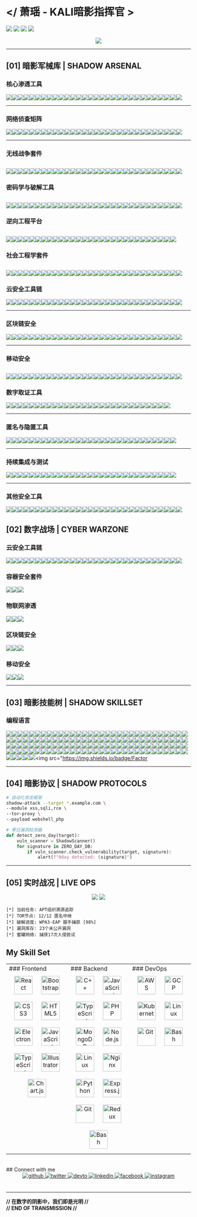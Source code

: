 # </ 萧瑶 - KALI暗影指挥官 >
![](https://img.shields.io/badge/KALI_2023.4-PURPLE_OPERATIVE-8A2BE2?style=for-the-badge&logo=kali-linux&logoColor=white)
![](https://img.shields.io/badge/SECURITY-LEVEL_BLACK-000000?style=for-the-badge&logo=securityscorecard)
![](https://img.shields.io/badge/APT-HUNTER-FF0000?style=for-the-badge&logo=antivirus)
![](https://img.shields.io/badge/THREAT--CON-DELTA-8A2BE2?style=for-the-badge&logo=hackerone)

<div align="center">
  <img src="https://github-profile-trophy.vercel.app/?username=xiaoyao&theme=radical&no-frame=true&row=1&column=7" />
</div>

---

## [01] 暗影军械库 | SHADOW ARSENAL
### **核心渗透工具** 
<img src="https://img.shields.io/badge/Metasploit-E34F26?logo=metasploit&logoColor=white" /><img src="https://img.shields.io/badge/Cobalt_Strike-FF6F00?logo=cobaltstrike" /><img src="https://img.shields.io/badge/Sqlmap-FFA500?logo=sqlmap" /><img src="https://img.shields.io/badge/Burp_Suite-FF6347?logo=burp-suite" /><img src="https://img.shields.io/badge/Responder-8A2BE2?logo=terminal" /><img src="https://img.shields.io/badge/BeEF-FF0000?logo=beef" /><img src="https://img.shields.io/badge/Armitage-00BFFF?logo=armitage" /><img src="https://img.shields.io/badge/Netsparker-4B0082?logo=netsparker" /><img src="https://img.shields.io/badge/OWASP_ZAP-8B0000?logo=owasp-zap" /><img src="https://img.shields.io/badge/Nessus-00FF00?logo=tenable" /><img src="https://img.shields.io/badge/Nexpose-228B22?logo=rapid7" /><img src="https://img.shields.io/badge/Canvas-FF4500?logo=immunitysec" /><img src="https://img.shields.io/badge/Core_Impact-000080?logo=core-security" /><img src="https://img.shields.io/badge/PowerSploit-8A2BE2?logo=powershell" /><img src="https://img.shields.io/badge/Empire-FFD700?logo=empire" /><img src="https://img.shields.io/badge/Veil-Framework-808080?logo=veil" /><img src="https://img.shields.io/badge/Commix-00FFFF?logo=commix" /><img src="https://img.shields.io/badge/W3af-4B275F?logo=w3af" /><img src="https://img.shields.io/badge/Arachni-9999FF?logo=arachni" /><img src="https://img.shields.io/badge/WebInspect-008080?logo=hp" /><img src="https://img.shields.io/badge/AppScan-8A2BE2?logo=hcl" /><img src="https://img.shields.io/badge/Acunetix-00FF00?logo=acunetix" /><img src="https://img.shields.io/badge/BeEF_XSS-FF0000?logo=beef" /><img src="https://img.shields.io/badge/NetRipper-FF6F00?logo=netripper" /><img src="https://img.shields.io/badge/Responder_LLMNR-8B008B?logo=responder" /><img src="https://img.shields.io/badge/DeathStar-000000?logo=death-star" /><img src="https://img.shields.io/badge/BloodHound-FF6347?logo=bloodhound" /><img src="https://img.shields.io/badge/LaZagne-00BFFF?logo=lazagne" /><img src="https://img.shields.io/badge/Mimikatz-228B22?logo=mimikatz" /><img src="https://img.shields.io/badge/Responder_SMB-8A2BE2?logo=smb" />

---

### **网络侦查矩阵** 
<img src="https://img.shields.io/badge/Nmap-0E8A16?logo=nmap" /><img src="https://img.shields.io/badge/Masscan-00FF00?logo=network" /><img src="https://img.shields.io/badge/Zenmap-228B22?logo=zenmap" /><img src="https://img.shields.io/badge/Netdiscover-8B0000?logo=gnu-netcat" /><img src="https://img.shields.io/badge/Shodan-000000?logo=shodan" /><img src="https://img.shields.io/badge/Recon--ng-8A2BE2?logo=recon-ng" /><img src="https://img.shields.io/badge/SpiderFoot-FF4500?logo=spiderfoot" /><img src="https://img.shields.io/badge/Maltego-4B0082?logo=maltego" /><img src="https://img.shields.io/badge/theHarvester-000080?logo=theharvester" /><img src="https://img.shields.io/badge/Amass-8A2BE2?logo=amass" /><img src="https://img.shields.io/badge/Sublist3r-FFD700?logo=sublist3r" /><img src="https://img.shields.io/badge/DNSenum-808080?logo=dns" /><img src="https://img.shields.io/badge/DNSrecon-00FFFF?logo=dns" /><img src="https://img.shields.io/badge/FOCA-4B275F?logo=foca" /><img src="https://img.shields.io/badge/ARIN-9999FF?logo=arin" /><img src="https://img.shields.io/badge/RIPE-008080?logo=ripe" /><img src="https://img.shields.io/badge/Whois-8A2BE2?logo=whois" /><img src="https://img.shields.io/badge/WhatWeb-00FF00?logo=whatweb" /><img src="https://img.shields.io/badge/WafW00f-FF0000?logo=wafw00f" /><img src="https://img.shields.io/badge/GoBuster-FF6F00?logo=gobuster" /><img src="https://img.shields.io/badge/DirBuster-8B008B?logo=dirbuster" /><img src="https://img.shields.io/badge/Httprobe-000000?logo=httprobe" /><img src="https://img.shields.io/badge/Naabu-FF6347?logo=naabu" /><img src="https://img.shields.io/badge/CloudMapper-00BFFF?logo=cloudmapper" /><img src="https://img.shields.io/badge/Aquatone-228B22?logo=aquatone" /><img src="https://img.shields.io/badge/Censys-8A2BE2?logo=censys" /><img src="https://img.shields.io/badge/CloudFrontier-00FF00?logo=cloudfrontier" /><img src="https://img.shields.io/badge/CloudSnare-FF4500?logo=cloudsnare" /><img src="https://img.shields.io/badge/CloudSploit-4B0082?logo=cloudsploit" /><img src="https://img.shields.io/badge/CloudTracker-000080?logo=cloudtracker" />

---

### **无线战争套件** 
<img src="https://img.shields.io/badge/Aircrack--ng-8B008B?logo=wifi&logoColor=white" /><img src="https://img.shields.io/badge/Reaver-FF4500?logo=raspberry-pi" /><img src="https://img.shields.io/badge/Wifite-4B0082?logo=gnu-bash" /><img src="https://img.shields.io/badge/Kismet-000080?logo=signal" /><img src="https://img.shields.io/badge/Fern_Wifi_Cracker-228B22?logo=fern" /><img src="https://img.shields.io/badge/Bully-8A2BE2?logo=access-point" /><img src="https://img.shields.io/badge/MDK3-DC143C?logo=mdk" /><img src="https://img.shields.io/badge/MDK4-8B0000?logo=mdk" /><img src="https://img.shields.io/badge/PixieWPS-FF69B4?logo=wps" /><img src="https://img.shields.io/badge/Airgeddon-FFD700?logo=airgeddon" /><img src="https://img.shields.io/badge/Hcxdumptool-00BFFF?logo=hackthebox" /><img src="https://img.shields.io/badge/Hcxtools-4682B4?logo=hashicorp" /><img src="https://img.shields.io/badge/Wash-808080?logo=wash" /><img src="https://img.shields.io/badge/Airmon--ng-32CD32?logo=airmon-ng" /><img src="https://img.shields.io/badge/Airodump--ng-1E90FF?logo=airodump-ng" /><img src="https://img.shields.io/badge/Aireplay--ng-FF0000?logo=aireplay-ng" /><img src="https://img.shields.io/badge/Airbase--ng-006400?logo=airbase-ng" /><img src="https://img.shields.io/badge/Cowpatty-8B4513?logo=cow" /><img src="https://img.shields.io/badge/Eaphammer-FF8C00?logo=hammer" /><img src="https://img.shields.io/badge/Wifiphisher-DC143C?logo=phishing" /><img src="https://img.shields.io/badge/WPA2--HalfHandshake--Crack-000000?logo=handshake" /><img src="https://img.shields.io/badge/Horst-9370DB?logo=horst" /><img src="https://img.shields.io/badge/LinSSID-4169E1?logo=linux" /><img src="https://img.shields.io/badge/InSSIDer-228B22?logo=insight" /><img src="https://img.shields.io/badge/Wavemon-FFD700?logo=wave" /><img src="https://img.shields.io/badge/Kismet_Drone-00008B?logo=drone" /><img src="https://img.shields.io/badge/Zirikatu-9400D3?logo=zap" /><img src="https://img.shields.io/badge/Wifi_Honey-FFDAB9?logo=honeycomb" /><img src="https://img.shields.io/badge/Fluxion-FF0000?logo=fluxion" /><img src="https://img.shields.io/badge/Bettercap-32CD32?logo=bettercap" />
---

### **密码学与破解工具** 
<img src="https://img.shields.io/badge/JohnTheRipper-FFD700?logo=john-the-ripper" /><img src="https://img.shields.io/badge/Hashcat-00BFFF?logo=hashicorp" /><img src="https://img.shields.io/badge/Crunch-808080?logo=terminal" /><img src="https://img.shields.io/badge/RainbowCrack-00FFFF?logo=rainbow" /><img src="https://img.shields.io/badge/Hydra-FF6347?logo=hydra" /><img src="https://img.shields.io/badge/Cain_&_Abel-8B0000?logo=cain" /><img src="https://img.shields.io/badge/Medusa-2E8B57?logo=medusa" /><img src="https://img.shields.io/badge/Ophcrack-4B0082?logo=ophcrack" /><img src="https://img.shields.io/badge/THC--Hydra-228B22?logo=thc-hydra" /><img src="https://img.shields.io/badge/Ncrack-000080?logo=nmap" /><img src="https://img.shields.io/badge/Patator-8A2BE2?logo=python" /><img src="https://img.shields.io/badge/Cewl-FF4500?logo=cewl" /><img src="https://img.shields.io/badge/RSMangler-FF0000?logo=rsmangler" /><img src="https://img.shields.io/badge/PassingTheHash-00FF00?logo=hash" /><img src="https://img.shields.io/badge/Pwdump-000000?logo=windows" /><img src="https://img.shields.io/badge/Samdump2-8B4513?logo=linux" /><img src="https://img.shields.io/badge/Mimikatz-228B22?logo=mimikatz" /><img src="https://img.shields.io/badge/LaZagne-00BFFF?logo=lazagne" /><img src="https://img.shields.io/badge/Hash--Identifier-FF69B4?logo=hash" /><img src="https://img.shields.io/badge/Chntpw-32CD32?logo=windows" /><img src="https://img.shields.io/badge/Keystore_Explorer-1E90FF?logo=java" /><img src="https://img.shields.io/badge/GPG--Suite-FF8C00?logo=gpg" /><img src="https://img.shields.io/badge/OpenSSL-721412?logo=openssl" /><img src="https://img.shields.io/badge/Johnny-8A2BE2?logo=johnny" /><img src="https://img.shields.io/badge/Hashkill-FF0000?logo=hashkill" /><img src="https://img.shields.io/badge/oclHashcat-00FF00?logo=amd" /><img src="https://img.shields.io/badge/TrueCrack-000080?logo=truecrypt" /><img src="https://img.shields.io/badge/Accent_Password_Recovery-4B275F?logo=accent" /><img src="https://img.shields.io/badge/Elcomsoft-9999FF?logo=elcomsoft" /><img src="https://img.shields.io/badge/Passware_Kit-008080?logo=passware" />
---

### **逆向工程平台** 
<img src="https://img.shields.io/badge/Ghidra-4B275F?logo=ghidra" /><img src="https://img.shields.io/badge/IDA_Pro-9999FF?logo=ida-pro" /><img src="https://img.shields.io/badge/Radare2-008080?logo=radare2" /><img src="https://img.shields.io/badge/Binary_Ninja-8A2BE2?logo=binary-ninja" /><img src="https://img.shields.io/badge/Immunity_Debugger-00FF00?logo=immunity-debugger" /><img src="https://img.shields.io/badge/x64dbg-228B22?logo=x64dbg" /><img src="https://img.shields.io/badge/WinDbg-00BFFF?logo=windows" /><img src="https://img.shields.io/badge/Hopper-FF4500?logo=hopper" /><img src="https://img.shields.io/badge/ILSpy-9370DB?logo=ilspy" /><img src="https://img.shields.io/badge/DnSpy-8B0000?logo=dnspy" /><img src="https://img.shields.io/badge/JADX-32CD32?logo=jadx" /><img src="https://img.shields.io/badge/JEB_Decompiler-FFD700?logo=jeb" /><img src="https://img.shields.io/badge/Bokken-FF6347?logo=bokken" /><img src="https://img.shields.io/badge/Cutter-000000?logo=cutter" /><img src="https://img.shields.io/badge/Frida-00FFFF?logo=frida" /><img src="https://img.shields.io/badge/Uncompyle6-4B0082?logo=python" /><img src="https://img.shields.io/badge/RetDec-1E90FF?logo=retdec" /><img src="https://img.shields.io/badge/Snowman-FFFFFF?logo=snowman" /><img src="https://img.shields.io/badge/angr-FF0000?logo=angr" /><img src="https://img.shields.io/badge/Binary_Analysis_Next-00BFFF?logo=bin" /><img src="https://img.shields.io/badge/PEBrowse-8B4513?logo=pe" /><img src="https://img.shields.io/badge/Detect_It_Easy-808080?logo=die" /><img src="https://img.shields.io/badge/Byte_Viewer-9400D3?logo=byte" /><img src="https://img.shields.io/badge/HexRaysPy-FF69B4?logo=hex-rays" /><img src="https://img.shields.io/badge/Pin-000080?logo=intel" /><img src="https://img.shields.io/badge/Qiling-FF8C00?logo=qiling" /><img src="https://img.shields.io/badge/Voltron-228B22?logo=voltron" /><img src="https://img.shields.io/badge/ROPgadget-8A2BE2?logo=rop" /><img src="https://img.shields.io/badge/GEF-00FF00?logo=gef" />
---

### **社会工程学套件** 
<img src="https://img.shields.io/badge/SEToolkit-8A2BE2?logo=shell" /><img src="https://img.shields.io/badge/King_Phisher-FF4500?logo=king-phisher" /><img src="https://img.shields.io/badge/Gophish-00FF00?logo=gophish" /><img src="https://img.shields.io/badge/Evilginx2-000000?logo=nginx" /><img src="https://img.shields.io/badge/Beelogger-FFD700?logo=beelogger" /><img src="https://img.shields.io/badge/BlackEye-FF0000?logo=eye" /><img src="https://img.shields.io/badge/SocialFish-00BFFF?logo=fish" /><img src="https://img.shields.io/badge/HiddenEye-4B0082?logo=hiddeneye" /><img src="https://img.shields.io/badge/ShellPhish-228B22?logo=phish" /><img src="https://img.shields.io/badge/Zphisher-8B0000?logo=zphisher" /><img src="https://img.shields.io/badge/EvilURL-808080?logo=url" /><img src="https://img.shields.io/badge/ClipboardMe-00FFFF?logo=clipboard" /><img src="https://img.shields.io/badge/Trape-FF6347?logo=trape" /><img src="https://img.shields.io/badge/PhishX-9370DB?logo=phishx" /><img src="https://img.shields.io/badge/Wifiphisher-DC143C?logo=wifi" /><img src="https://img.shields.io/badge/CamPhish-1E90FF?logo=camera" /><img src="https://img.shields.io/badge/LockPhish-006400?logo=lock" /><img src="https://img.shields.io/badge/QRJacking-FF8C00?logo=qrcode" /><img src="https://img.shields.io/badge/EvilPDF-8B4513?logo=pdf" /><img src="https://img.shields.io/badge/PwnDoc-000080?logo=pwn" /><img src="https://img.shields.io/badge/ThunderShell-9400D3?logo=thunder" /><img src="https://img.shields.io/badge/Meterpreter_Phishing-FF69B4?logo=metasploit" /><img src="https://img.shields.io/badge/Office365_Phisher-32CD32?logo=office" /><img src="https://img.shields.io/badge/GoReport-FFFFFF?logo=go" /><img src="https://img.shields.io/badge/EvilReg-FF1493?logo=registry" /><img src="https://img.shields.io/badge/Phantom-00CED1?logo=phantom" /><img src="https://img.shields.io/badge/CredSniper-FFDAB9?logo=sniper" /><img src="https://img.shields.io/badge/Evil_WinRAR-8A2BE2?logo=winrar" /><img src="https://img.shields.io/badge/Infect-FF0000?logo=biohazard" /><img src="https://img.shields.io/badge/PhishMail-00FF7F?logo=mail" />
---

### **云安全工具链** 
<img src="https://img.shields.io/badge/Pacu-FF6F00?logo=amazon-aws" /><img src="https://img.shields.io/badge/Cloudsploit-00BFFF?logo=cloudsploit" /><img src="https://img.shields.io/badge/ScoutSuite-228B22?logo=scout" /><img src="https://img.shields.io/badge/S3Scanner-8A2BE2?logo=amazon-s3" /><img src="https://img.shields.io/badge/CloudMapper-FFD700?logo=network" /><img src="https://img.shields.io/badge/CloudSploit-000000?logo=cloud" /><img src="https://img.shields.io/badge/CloudTracker-1E90FF?logo=tracker" /><img src="https://img.shields.io/badge/CloudJack-FF0000?logo=jack" /><img src="https://img.shields.io/badge/AWS_pwn-00FF00?logo=aws" /><img src="https://img.shields.io/badge/AzureStorm-007FFF?logo=microsoft-azure" /><img src="https://img.shields.io/badge/GCPBucketBrute-4285F4?logo=google-cloud" /><img src="https://img.shields.io/badge/Endgame-8B0000?logo=endgame" /><img src="https://img.shields.io/badge/CloudFrunt-FF4500?logo=fire" /><img src="https://img.shields.io/badge/CloudSnare-32CD32?logo=snare" /><img src="https://img.shields.io/badge/SkyArk-87CEEB?logo=ark" /><img src="https://img.shields.io/badge/CloudSplainer-4B0082?logo=splainer" /><img src="https://img.shields.io/badge/CloudKatana-9370DB?logo=katana" /><img src="https://img.shields.io/badge/AWSPX-FF8C00?logo=aws" /><img src="https://img.shields.io/badge/CloudSploit_Pro-00BFFF?logo=shield" /><img src="https://img.shields.io/badge/CloudSek-000080?logo=sek" /><img src="https://img.shields.io/badge/CloudBrute-808080?logo=brute" /><img src="https://img.shields.io/badge/CloudUnflare-FFFFFF?logo=cloudflare" /><img src="https://img.shields.io/badge/CloudTopo-228B22?logo=topology" /><img src="https://img.shields.io/badge/CloudSniper-FF6347?logo=sniper" /><img src="https://img.shields.io/badge/CloudKnock-8A2BE2?logo=knock" /><img src="https://img.shields.io/badge/AzureSentinel-0078D4?logo=azure" /><img src="https://img.shields.io/badge/GCPHound-34A853?logo=google" /><img src="https://img.shields.io/badge/CloudSweep-00FFFF?logo=sweep" /><img src="https://img.shields.io/badge/CloudLock-FFD700?logo=lock" /><img src="https://img.shields.io/badge/CloudVuln-FF0000?logo=vulnerability" />

---

### **区块链安全** 
<img src="https://img.shields.io/badge/Mythril-000000?logo=mythril"/><img src="https://img.shields.io/badge/Slither-8A2BE2?logo=slither"/><img src="https://img.shields.io/badge/Oyente-00BFFF?logo=oyente"/><img src="https://img.shields.io/badge/Securify-228B22?logo=securify"/><img src="https://img.shields.io/badge/Manticore-FF4500?logo=manticore"/><img src="https://img.shields.io/badge/Echidna-4B0082?logo=echidna"/><img src="https://img.shields.io/badge/HoneyBadger-FFD700?logo=honeybadger"/><img src="https://img.shields.io/badge/ContractFuzzer-808080?logo=fuzz"/><img src="https://img.shields.io/badge/Octopus-FF0000?logo=octopus"/><img src="https://img.shields.io/badge/TeEther-00FFFF?logo=ether"/><img src="https://img.shields.io/badge/SmartCheck-9370DB?logo=smartcheck"/><img src="https://img.shields.io/badge/VeriSol-1E90FF?logo=verisol"/><img src="https://img.shields.io/badge/Scribble-32CD32?logo=scribble"/><img src="https://img.shields.io/badge/Solhint-FF6347?logo=solhint"/><img src="https://img.shields.io/badge/Embark-000080?logo=embark"/><img src="https://img.shields.io/badge/Diligence-8B0000?logo=diligence"/><img src="https://img.shields.io/badge/Solium-00FF00?logo=solium"/><img src="https://img.shields.io/badge/ChainSecurity-FF8C00?logo=chain"/><img src="https://img.shields.io/badge/Quantstamp-9400D3?logo=quantstamp"/><img src="https://img.shields.io/badge/Tenderly-FF69B4?logo=tenderly"/><img src="https://img.shields.io/badge/4C-Analytics-FFFFFF?logo=4chan"/><img src="https://img.shields.io/badge/SolGrep-8B4513?logo=grep"/><img src="https://img.shields.io/badge/Ethlint-00CED1?logo=ethereum"/><img src="https://img.shields.io/badge/Amarna-FF1493?logo=amarna"/><img src="https://img.shields.io/badge/Sūrya-FFDAB9?logo=sun"/><img src="https://img.shields.io/badge/Chainlink_VRF-375BD2?logo=chainlink"/><img src="https://img.shields.io/badge/Forta-00FF7F?logo=forta"/><img src="https://img.shields.io/badge/BlockSci-000000?logo=blocksci"/><img src="https://img.shields.io/badge/TokenAnalyst-1E90FF?logo=token"/><img src="https://img.shields.io/badge/Scout-32CD32?logo=scout"/>

---

### **移动安全** 
<img src="https://img.shields.io/badge/MobSF-FF6F00?logo=mobsf"/><img src="https://img.shields.io/badge/Frida-000000?logo=frida"/><img src="https://img.shields.io/badge/APKTool-00FF00?logo=android"/><img src="https://img.shields.io/badge/Jadx-8A2BE2?logo=jadx"/><img src="https://img.shields.io/badge/Drozer-FF0000?logo=drozer"/><img src="https://img.shields.io/badge/AndroBugs-00BFFF?logo=bug"/><img src="https://img.shields.io/badge/QARK-228B22?logo=qark"/><img src="https://img.shields.io/badge/Objection-FFD700?logo=objection"/><img src="https://img.shields.io/badge/Radare2-008080?logo=radare2"/><img src="https://img.shields.io/badge/iRET-808080?logo=ios"/><img src="https://img.shields.io/badge/iOS_Runtime_Headers-000080?logo=apple"/><img src="https://img.shields.io/badge/Cycript-9370DB?logo=cycript"/><img src="https://img.shields.io/badge/ClassDump-FFFFFF?logo=classdump"/><img src="https://img.shields.io/badge/Needle-FF4500?logo=needle"/><img src="https://img.shields.io/badge/iMazing-1E90FF?logo=imazing"/><img src="https://img.shields.io/badge/AppMon-32CD32?logo=appmon"/><img src="https://img.shields.io/badge/AndroidTamer-FF8C00?logo=android"/><img src="https://img.shields.io/badge/Xposed-00FFFF?logo=xposed"/><img src="https://img.shields.io/badge/Flex-4B0082?logo=flex"/><img src="https://img.shields.io/badge/Introspy-8B0000?logo=spy"/><img src="https://img.shields.io/badge/Smali_Code_Analyzer-FF6347?logo=smali"/><img src="https://img.shields.io/badge/Dex2Jar-9400D3?logo=dex"/><img src="https://img.shields.io/badge/BytecodeViewer-FF69B4?logo=byte"/><img src="https://img.shields.io/badge/Appie-00FF7F?logo=appie"/><img src="https://img.shields.io/badge/MARA_Framework-FFDAB9?logo=mara"/><img src="https://img.shields.io/badge/iNalyzer-007FFF?logo=inalyzer"/><img src="https://img.shields.io/badge/Passionfruit-FF0000?logo=passionfruit"/><img src="https://img.shields.io/badge/AppScan-228B22?logo=appscan"/><img src="https://img.shields.io/badge/AppRay-00BFFF?logo=appray"/><img src="https://img.shields.io/badge/MobileSecurity-8A2BE2?logo=shield"/>
---

### **数字取证工具** 
<img src="https://img.shields.io/badge/Autopsy-228B22?logo=autopsy"/><img src="https://img.shields.io/badge/Volatility-00BFFF?logo=volatility"/><img src="https://img.shields.io/badge/Binwalk-FF4500?logo=binary"/><img src="https://img.shields.io/badge/Foremost-8B0000?logo=file"/><img src="https://img.shields.io/badge/Sleuth_Kit-4B0082?logo=magnify"/><img src="https://img.shields.io/badge/FTK-000080?logo=ftk"/><img src="https://img.shields.io/badge/EnCase-808080?logo=encase"/><img src="https://img.shields.io/badge/Guymager-00FFFF?logo=disk"/><img src="https://img.shields.io/badge/Bulk_Extractor-FF0000?logo=extract"/><img src="https://img.shields.io/badge/OSForensics-32CD32?logo=os"/><img src="https://img.shields.io/badge/X--Ways_Forensics-9370DB?logo=x-ray"/><img src="https://img.shields.io/badge/CAINE-1E90FF?logo=linux"/><img src="https://img.shields.io/badge/Paladin-FFD700?logo=paladin"/><img src="https://img.shields.io/badge/DFF-00FF00?logo=digital"/><img src="https://img.shields.io/badge/RegRipper-FF6347?logo=registry"/><img src="https://img.shields.io/badge/Plaso-000000?logo=plaso"/><img src="https://img.shields.io/badge/Log2Timeline-9400D3?logo=timeline"/><img src="https://img.shields.io/badge/Volatility_Workbench-FF8C00?logo=workbench"/><img src="https://img.shields.io/badge/SANS_SIFT-007FFF?logo=sift"/><img src="https://img.shields.io/badge/GRR-8A2BE2?logo=grr"/><img src="https://img.shields.io/badge/KAPE-FF69B4?logo=kape"/><img src="https://img.shields.io/badge/Magnet_AXIOM-00CED1?logo=magnet"/><img src="https://img.shields.io/badge/Belkasoft-228B22?logo=belkasoft"/><img src="https://img.shields.io/badge/Oxygen_Forensic-FF0000?logo=oxygen"/><img src="https://img.shields.io/badge/Cellebrite-000080?logo=cellebrite"/><img src="https://img.shields.io/badge/XRY-00BFFF?logo=xry"/><img src="https://img.shields.io/badge/Elcomsoft_Forensic-8B4513?logo=elcomsoft"/><img src="https://img.shields.io/badge/Wireshark_Forensic-1679A7?logo=wireshark"/>

---

### **匿名与隐匿工具** 
<img src="https://img.shields.io/badge/Tor-7D4698?logo=tor"/><img src="https://img.shields.io/badge/Proxychains-8A2BE2?logo=proxy"/><img src="https://img.shields.io/badge/Anonsurf-4B0082?logo=anon"/><img src="https://img.shields.io/badge/Macchanger-000080?logo=mac"/><img src="https://img.shields.io/badge/Whonix-00FF00?logo=whonix"/><img src="https://img.shields.io/badge/Tails-56347C?logo=tails"/><img src="https://img.shields.io/badge/I2P-000000?logo=i2p"/><img src="https://img.shields.io/badge/Orbot-32CD32?logo=orbot"/><img src="https://img.shields.io/badge/JonDo-FF4500?logo=jondo"/><img src="https://img.shields.io/badge/Freenet-1E90FF?logo=freenet"/><img src="https://img.shields.io/badge/GNUnet-8B0000?logo=gnu"/><img src="https://img.shields.io/badge/Psiphon-00BFFF?logo=psiphon"/><img src="https://img.shields.io/badge/Lokinet-FFD700?logo=loki"/><img src="https://img.shields.io/badge/Tinc-808080?logo=network"/><img src="https://img.shields.io/badge/WireGuard-88171A?logo=wireguard"/><img src="https://img.shields.io/badge/Shadowsocks-0099CC?logo=shadowsocks"/><img src="https://img.shields.io/badge/Tor_Browser-7D4698?logo=tor"/><img src="https://img.shields.io/badge/Obfs4proxy-4B275F?logo=obfs4"/><img src="https://img.shields.io/badge/Snowflake-FFFFFF?logo=snowflake"/><img src="https://img.shields.io/badge/Meek-FF6347?logo=meek"/><img src="https://img.shields.io/badge/Ricochet-00FF7F?logo=ricochet"/><img src="https://img.shields.io/badge/OnionShare-228B22?logo=onion"/><img src="https://img.shields.io/badge/Nym-000000?logo=nym"/><img src="https://img.shields.io/badge/Garlic_Routing-8B4513?logo=garlic"/><img src="https://img.shields.io/badge/ZeroNet-00FFFF?logo=zeronet"/><img src="https://img.shields.io/badge/RetroShare-FF8C00?logo=retroshare"/><img src="https://img.shields.io/badge/Briar-32CD32?logo=briar"/><img src="https://img.shields.io/badge/Matrix_Protocol-000000?logo=matrix"/><img src="https://img.shields.io/badge/Monero-FF6600?logo=monero"/>

---

### **持续集成与测试** 
<img src="https://img.shields.io/badge/Jenkins-D24939?logo=jenkins"/><img src="https://img.shields.io/badge/Travis_CI-3EAAAF?logo=travis"/><img src="https://img.shields.io/badge/GitHub_Actions-2088FF?logo=github-actions"/><img src="https://img.shields.io/badge/GitLab_CI-FC6D26?logo=gitlab"/><img src="https://img.shields.io/badge/CircleCI-343434?logo=circleci"/><img src="https://img.shields.io/badge/TeamCity-000000?logo=teamcity"/><img src="https://img.shields.io/badge/Bamboo-0052CC?logo=bamboo"/><img src="https://img.shields.io/badge/Azure_Pipelines-2560E0?logo=azure-pipelines"/><img src="https://img.shields.io/badge/Drone_CI-212121?logo=drone"/><img src="https://img.shields.io/badge/Concourse-319EDA?logo=concourse"/><img src="https://img.shields.io/badge/Spinnaker-139BB4?logo=spinnaker"/><img src="https://img.shields.io/badge/GoCD-94399E?logo=gocd"/><img src="https://img.shields.io/badge/Buildkite-14CC80?logo=buildkite"/><img src="https://img.shields.io/badge/CodeShip-004466?logo=codeship"/><img src="https://img.shields.io/badge/Semaphore-19A974?logo=semaphore"/><img src="https://img.shields.io/badge/Buddy-1A86FD?logo=buddy"/><img src="https://img.shields.io/badge/Wercker-000000?logo=wercker"/><img src="https://img.shields.io/badge/AppVeyor-00B3E0?logo=appveyor"/><img src="https://img.shields.io/badge/Shippable-0186D8?logo=shippable"/><img src="https://img.shields.io/badge/Solano-3EAAAF?logo=solano"/><img src="https://img.shields.io/badge/Bitrise-683D87?logo=bitrise"/><img src="https://img.shields.io/badge/Nevercode-000000?logo=nevercode"/><img src="https://img.shields.io/badge/Codefresh-3AA0FF?logo=codefresh"/><img src="https://img.shields.io/badge/Harness-00B4D8?logo=harness"/><img src="https://img.shields.io/badge/Screwdriver-4051B5?logo=screwdriver"/><img src="https://img.shields.io/badge/Zuul-00B4D8?logo=zuul"/><img src="https://img.shields.io/badge/Flux-28B8EB?logo=flux"/><img src="https://img.shields.io/badge/Argo_CD-EF7B4D?logo=argo"/><img src="https://img.shields.io/badge/Tekton-FF6D00?logo=tekton"/>

---

### **其他安全工具** 
<img src="https://img.shields.io/badge/Wireshark-1679A7?logo=wireshark"/><img src="https://img.shields.io/badge/Zeek-FF0000?logo=zeek"/><img src="https://img.shields.io/badge/Snort-8A2BE2?logo=snort"/><img src="https://img.shields.io/badge/OSSEC-228B22?logo=ossec"/><img src="https://img.shields.io/badge/Nessus-00BFFF?logo=tenable"/><img src="https://img.shields.io/badge/OpenVAS-00FF00?logo=openvas"/><img src="https://img.shields.io/badge/Nexpose-FF4500?logo=rapid7"/><img src="https://img.shields.io/badge/Nikto-000000?logo=nikto"/><img src="https://img.shields.io/badge/Aircrack--ng-8B008B?logo=wifi"/><img src="https://img.shields.io/badge/Hydra-FF6347?logo=hydra"/><img src="https://img.shields.io/badge/JohnTheRipper-FFD700?logo=john"/><img src="https://img.shields.io/badge/Hashcat-00BFFF?logo=hashicorp"/><img src="https://img.shields.io/badge/Metasploit-E34F26?logo=metasploit"/><img src="https://img.shields.io/badge/Nmap-0E8A16?logo=nmap"/><img src="https://img.shields.io/badge/Burp_Suite-FF6347?logo=burp"/><img src="https://img.shields.io/badge/OWASP_ZAP-8A2BE2?logo=owasp-zap"/><img src="https://img.shields.io/badge/Sqlmap-FFA500?logo=sqlmap"/><img src="https://img.shields.io/badge/Maltego-4B0082?logo=maltego"/><img src="https://img.shields.io/badge/Shodan-000000?logo=shodan"/><img src="https://img.shields.io/badge/Cuckoo_Sandbox-228B22?logo=cuckoo"/><img src="https://img.shields.io/badge/VirusTotal-394EFF?logo=virus-total"/><img src="https://img.shields.io/badge/GVM-00FF00?logo=greenbone"/><img src="https://img.shields.io/badge/Splunk-000000?logo=splunk"/><img src="https://img.shields.io/badge/ELK_Stack-005571?logo=elastic"/><img src="https://img.shields.io/badge/Security_Onion-228B22?logo=onion"/><img src="https://img.shields.io/badge/Fail2Ban-FF0000?logo=fail2ban"/><img src="https://img.shields.io/badge/ClamAV-7D4698?logo=clamav"/><img src="https://img.shields.io/badge/Suricata-FF4500?logo=suricata"/><img src="https://img.shields.io/badge/Rkhunter-32CD32?logo=rkhunter"/><img src="https://img.shields.io/badge/Lynis-00BFFF?logo=lynis"/>

## [02] 数字战场 | CYBER WARZONE

### **云安全工具链** 
<img src="https://img.shields.io/badge/Pacu-FF6F00?logo=amazon-aws" /><img src="https://img.shields.io/badge/Cloudsploit-00BFFF?logo=cloudsploit" /><img src="https://img.shields.io/badge/ScoutSuite-228B22?logo=scout" /><img src="https://img.shields.io/badge/S3Scanner-8A2BE2?logo=amazon-s3" /><img src="https://img.shields.io/badge/CloudMapper-FFD700?logo=network" /><img src="https://img.shields.io/badge/CloudSploit-000000?logo=cloud" /><img src="https://img.shields.io/badge/CloudTracker-1E90FF?logo=tracker" /><img src="https://img.shields.io/badge/CloudJack-FF0000?logo=jack" /><img src="https://img.shields.io/badge/AWS_pwn-00FF00?logo=aws" /><img src="https://img.shields.io/badge/AzureStorm-007FFF?logo=microsoft-azure" /><img src="https://img.shields.io/badge/GCPBucketBrute-4285F4?logo=google-cloud" /><img src="https://img.shields.io/badge/Endgame-8B0000?logo=endgame" /><img src="https://img.shields.io/badge/CloudFrunt-FF4500?logo=fire" /><img src="https://img.shields.io/badge/CloudSnare-32CD32?logo=snare" /><img src="https://img.shields.io/badge/SkyArk-87CEEB?logo=ark" /><img src="https://img.shields.io/badge/CloudSplainer-4B0082?logo=splainer" /><img src="https://img.shields.io/badge/CloudKatana-9370DB?logo=katana" /><img src="https://img.shields.io/badge/AWSPX-FF8C00?logo=aws" /><img src="https://img.shields.io/badge/CloudSploit_Pro-00BFFF?logo=shield" /><img src="https://img.shields.io/badge/CloudSek-000080?logo=sek" /><img src="https://img.shields.io/badge/CloudBrute-808080?logo=brute" /><img src="https://img.shields.io/badge/CloudUnflare-FFFFFF?logo=cloudflare" /><img src="https://img.shields.io/badge/CloudTopo-228B22?logo=topology" /><img src="https://img.shields.io/badge/CloudSniper-FF6347?logo=sniper" /><img src="https://img.shields.io/badge/CloudKnock-8A2BE2?logo=knock" /><img src="https://img.shields.io/badge/AzureSentinel-0078D4?logo=azure" /><img src="https://img.shields.io/badge/GCPHound-34A853?logo=google" /><img src="https://img.shields.io/badge/CloudSweep-00FFFF?logo=sweep" /><img src="https://img.shields.io/badge/CloudLock-FFD700?logo=lock" /><img src="https://img.shields.io/badge/CloudVuln-FF0000?logo=vulnerability" />

### 容器安全套件
<img src="https://img.shields.io/badge/Trivy-00FFFF?style=flat-square&logo=trivy" /><img src="https://img.shields.io/badge/Clair-8A2BE2?style=flat-square&logo=clair" /><img src="https://img.shields.io/badge/Docker_Bench-00BFFF?style=flat-square&logo=docker" />

### 物联网渗透
<img src="https://img.shields.io/badge/Routersploit-FF0000?style=flat-square&logo=routersploit" /><img src="https://img.shields.io/badge/ATSCAN-8A2BE2?style=flat-square&logo=atscan" /><img src="https://img.shields.io/badge/IoT_Seeker-00FF00?style=flat-square&logo=iot" />

### 区块链安全
<img src="https://img.shields.io/badge/Mythril-000000?style=flat-square&logo=mythril" /><img src="https://img.shields.io/badge/Slither-8A2BE2?style=flat-square&logo=slither" /><img src="https://img.shields.io/badge/Ethlint-00BFFF?style=flat-square&logo=ethereum" />

### 移动安全
<img src="https://img.shields.io/badge/MobSF-FF6F00?style=flat-square&logo=mobsf" /><img src="https://img.shields.io/badge/Frida-000000?style=flat-square&logo=frida" /><img src="https://img.shields.io/badge/APKTool-00FF00?style=flat-square&logo=android" />

---

## [03] 暗影技能树 | SHADOW SKILLSET

### **编程语言** 
<img src="https://img.shields.io/badge/JavaScript-F7DF1E?logo=javascript"/><img src="https://img.shields.io/badge/TypeScript-3178C6?logo=typescript"/><img src="https://img.shields.io/badge/Python-3776AB?logo=python"/><img src="https://img.shields.io/badge/Java-007396?logo=java"/><img src="https://img.shields.io/badge/C%23-239120?logo=c-sharp"/><img src="https://img.shields.io/badge/PHP-777BB4?logo=php"/><img src="https://img.shields.io/badge/C++-00599C?logo=c-plus-plus"/><img src="https://img.shields.io/badge/C-A8B9CC?logo=c"/><img src="https://img.shields.io/badge/Go-00ADD8?logo=go"/><img src="https://img.shields.io/badge/Rust-000000?logo=rust"/><img src="https://img.shields.io/badge/Swift-F05138?logo=swift"/><img src="https://img.shields.io/badge/Kotlin-7F52FF?logo=kotlin"/><img src="https://img.shields.io/badge/Scala-DC322F?logo=scala"/><img src="https://img.shields.io/badge/R-276DC3?logo=r"/><img src="https://img.shields.io/badge/Ruby-CC342D?logo=ruby"/><img src="https://img.shields.io/badge/Perl-39457E?logo=perl"/><img src="https://img.shields.io/badge/Lua-2C2D72?logo=lua"/><img src="https://img.shields.io/badge/Dart-0175C2?logo=dart"/><img src="https://img.shields.io/badge/Elixir-4B275F?logo=elixir"/><img src="https://img.shields.io/badge/Clojure-5881D1?logo=clojure"/><img src="https://img.shields.io/badge/Julia-9558B2?logo=julia"/><img src="https://img.shields.io/badge/Haskell-5D4F85?logo=haskell"/><img src="https://img.shields.io/badge/Erlang-A90533?logo=erlang"/><img src="https://img.shields.io/badge/Elm-1293D8?logo=elm"/><img src="https://img.shields.io/badge/F%23-378BBA?logo=f-sharp"/><img src="https://img.shields.io/badge/OCaml-EC6813?logo=ocaml"/><img src="https://img.shields.io/badge/SwiftUI-F05138?logo=swift"/><img src="https://img.shields.io/badge/Assembly-6E4C13?logo=assemblyscript"/><img src="https://img.shields.io/badge/COBOL-FFA500?logo=cobol"/><img src="https://img.shields.io/badge/Fortran-734F96?logo=fortran"/><img src="https://img.shields.io/badge/Pascal-E3E8F4?logo=pascal"/><img src="https://img.shields.io/badge/Ada-02f88c?logo=ada"/><img src="https://img.shields.io/badge/Lisp-87AED7?logo=lisp"/><img src="https://img.shields.io/badge/Scheme-1e4aec?logo=scheme"/><img src="https://img.shields.io/badge/Prolog-74283c?logo=prolog"/><img src="https://img.shields.io/badge/Smalltalk-596706?logo=smalltalk"/><img src="https://img.shields.io/badge/Objective--C-438EFF?logo=apple"/><img src="https://img.shields.io/badge/Visual_Basic_6-004F9F?logo=visual-studio"/><img src="https://img.shields.io/badge/QBasic-0000FF?logo=qb"/><img src="https://img.shields.io/badge/VBA-217346?logo=microsoft-office"/><img src="https://img.shields.io/badge/MATLAB-0076A8?logo=matlab"/><img src="https://img.shields.io/badge/SAS-FF9900?logo=sas"/><img src="https://img.shields.io/badge/Stata-1F4788?logo=stata"/><img src="https://img.shields.io/badge/LabVIEW-FFDB00?logo=labview"/><img src="https://img.shields.io/badge/SQL-003B57?logo=sql"/><img src="https://img.shields.io/badge/PLSQL-F80000?logo=oracle"/><img src="https://img.shields.io/badge/TSQL-CC2927?logo=microsoft-sql-server"/><img src="https://img.shields.io/badge/GraphQL-E10098?logo=graphql"/><img src="https://img.shields.io/badge/WebAssembly-654FF0?logo=webassembly"/><img src="https://img.shields.io/badge/Solidity-363636?logo=solidity"/><img src="https://img.shields.io/badge/Vyper-000000?logo=vyper"/><img src="https://img.shields.io/badge/Move-4A6FFF?logo=move"/><img src="https://img.shields.io/badge/Clarity-5546FF?logo=clarity"/><img src="https://img.shields.io/badge/Scratch-4D97FF?logo=scratch"/><img src="https://img.shields.io/badge/Blockly-4285F4?logo=blockly"/><img src="https://img.shields.io/badge/Logo-6C3E91?logo=logo"/><img src="https://img.shields.io/badge/Alice-E66C2C?logo=alice"/><img src="https://img.shields.io/badge/Ballerina-FF5000?logo=ballerina"/><img src="https://img.shields.io/badge/Ceylon-8448FF?logo=ceylon"/><img src="https://img.shields.io/badge/Chapel-8DC63F?logo=chapel"/><img src="https://img.shields.io/badge/Cobra-000000?logo=cobra"/><img src="https://img.shields.io/badge/Crystal-000000?logo=crystal"/><img src="https://img.shields.io/badge/D-CC342D?logo=dlang"/><img src="https://img.shields.io/badge/Eiffel-946D0F?logo=eiffel"/><img src="https://img.shields.io/badge/Fantom-1428C0?logo=fantom"/><img src="https://img.shields.io/badge/Forth-341708?logo=forth"/><img src="https://img.shields.io/badge/Groovy-4298B8?logo=apache-groovy"/><img src="https://img.shields.io/badge/Hack-EC3750?logo=hack"/><img src="https://img.shields.io/badge/Idris-1D2233?logo=idris"/><img src="https://img.shields.io/badge/J-8E8E8E?logo=jsoftware"/><img src="https://img.shields.io/badge/Janet-0F6B58?logo=janet"/><img src="https://img.shields.io/badge/Joy-FF9900?logo=joy"/><img src="https://img.shields.io/badge/Julia-9558B2?logo=julia"/><img src="https://img.shields.io/badge/Koka-00A4EF?logo=koka"/><img src="https://img.shields.io/badge/Limbo-0099CC?logo=limbo"/><img src="https://img.shields.io/badge/LiveScript-499886?logo=livescript"/><img src="https://img.shields.io/badge/Logtalk-00599C?logo=logtalk"/><img src="https://img.shields.io/badge/Mercury-ff4136?logo=mercury"/><img src="https://img.shields.io/badge/Nemerle-3D3C6E?logo=nemerle"/><img src="https://img.shields.io/badge/Nim-FFE953?logo=nim"/><img src="https://img.shields.io/badge/Oberon-008000?logo=oberon"/><img src="https://img.shields.io/badge/Opa-002B36?logo=opa"/><img src="https://img.shields.io/badge/Oz-00B4D8?logo=oz"/><img src="https://img.shields.io/badge/Pike-00599C?logo=pike"/><img src="https://img.shields.io/badge/Pony-EE2A7B?logo=pony"/><img src="https://img.shields.io/badge/PostScript-FF9900?logo=postscript"/><img src="https://img.shields.io/badge/PureScript-14161F?logo=purescript"/><img src="https://img.shields.io/badge/QML-44A51C?logo=qt"/><img src="https://img.shields.io/badge/Racket-9F1D20?logo=racket"/><img src="https://img.shields.io/badge/Raku-0000FB?logo=raku"/><img src="https://img.shields.io/badge/Red-F42A2A?logo=red"/><img src="https://img.shields.io/badge/Ren'Py-FF7F7F?logo=renpy"/><img src="https://img.shields.io/badge/Ring-2D2D2D?logo=ring"/><img src="https://img.shields.io/badge/Roff-FFFFFF?logo=roff"/><img src="https://img.shields.io/badge/Sather-0066CC?logo=sather"/><img src="https://img.shields.io/badge/Self-8B0000?logo=self"/><img src="https://img.shields.io/badge/Simula-00A0DC?logo=simula"/><img src="https://img.shields.io/badge/Slang-2596BE?logo=slang"/><img src="https://img.shields.io/badge/Squirrel-800080?logo=squirrel"/><img src="https://img.shields.io/badge/Standard_ML-CC3333?logo=standardml"/><img src="https://img.shields.io/badge/Stata-1F4788?logo=stata"/><img src="https://img.shields.io/badge/SuperCollider-45B8AC?logo=supercollider"/><img src="https://img.shields.io/badge/Tcl-0066CC?logo=tcl"/><img src="https://img.shields.io/badge/TeX-008080?logo=tex"/><img src="https://img.shields.io/badge/Unison-FF4F00?logo=unison"/><img src="https://img.shields.io/badge/Vala-7239B3?logo=vala"/><img src="https://img.shields.io/badge/Vim_Script-019733?logo=vim"/><img src="https://img.shields.io/badge/Visual_FoxPro-8A2BE2?logo=visual-foxpro"/><img src="https://img.shields.io/badge/Wolfram-CC1100?logo=wolfram"/><img src="https://img.shields.io/badge/X10-4B275F?logo=x10"/><img src="https://img.shields.io/badge/XC-0080FF?logo=xmos"/><img src="https://img.shields.io/badge/XQuery-FF6A00?logo=xquery"/><img src="https://img.shields.io/badge/YAML-FF0000?logo=yaml"/><img src="https://img.shields.io/badge/Zig-F7A41D?logo=zig"/><img src="https://img.shields.io/badge/ABAP-0FAAFF?logo=sap"/><img src="https://img.shields.io/badge/AWK-000000?logo=awk"/><img src="https://img.shields.io/badge/Bash-4EAA25?logo=gnu-bash"/><img src="https://img.shields.io/badge/Batch-008080?logo=windows-terminal"/><img src="https://img.shields.io/badge/Boo-858585?logo=boo"/><img src="https://img.shields.io/badge/Ceylon-8448FF?logo=ceylon"/><img src="https://img.shields.io/badge/ClojureScript-5881D1?logo=clojurescript"/><img src="https://img.shields.io/badge/CoffeeScript-2F2625?logo=coffeescript"/><img src="https://img.shields.io/badge/ColdFusion-FF2C2C?logo=coldfusion"/><img src="https://img.shields.io/badge/Curl-006699?logo=curl"/><img src="https://img.shields.io/badge/Dart-0175C2?logo=dart"/><img src="https://img.shields.io/badge/Dylan-FF0000?logo=dylan"/><img src="https://img.shields.io/badge/Eiffel-946D0F?logo=eiffel"/><img src="https://img.shields.io/badge/Elm-1293D8?logo=elm"/><img src="https://img.shields.io/badge/Emacs_Lisp-7F5AB6?logo=emacs"/><img src="https://img.shields.io/badge/Factor


---

## [04] 暗影协议 | SHADOW PROTOCOLS

```bash
# 自动化攻击框架
shadow-attack --target *.example.com \
--module xss,sqli,rce \
--tor-proxy \
--payload webshell_php
```

```python
# 零日漏洞检测器
def detect_zero_day(target):
    vuln_scanner = ShadowScanner()
    for signature in ZERO_DAY_DB:
        if vuln_scanner.check_vulnerability(target, signature):
            alert(f"0day detected: {signature}")
```

---

## [05] 实时战况 | LIVE OPS

<div align="center">
  <img src="https://github-readme-stats.vercel.app/api?username=ADA-XiaoYao&show_icons=true&theme=radical" />
  <img src="https://github-readme-streak-stats.herokuapp.com/?user=ADA-XiaoYao&theme=radical" />
</div>

```
[*] 当前任务: APT组织溯源追踪
[*] TOR节点: 12/12 匿名中继
[*] 破解进度: WPA3-EAP 握手捕获 [98%]
[*] 漏洞库存: 23个未公开漏洞
[*] 蜜罐网络: 捕获17次入侵尝试
```

## My Skill Set  
<table><tr><td valign="top" width="33%">
### Frontend  
<div align="center">  
<a href="https://reactjs.org/" target="_blank"><img style="margin: 10px" src="https://profilinator.rishav.dev/skills-assets/react-original-wordmark.svg" alt="React" height="50" /></a>  
<a href="https://getbootstrap.com/docs/3.4/javascript/" target="_blank"><img style="margin: 10px" src="https://profilinator.rishav.dev/skills-assets/bootstrap-plain.svg" alt="Bootstrap" height="50" /></a>  
<a href="https://www.w3schools.com/css/" target="_blank"><img style="margin: 10px" src="https://profilinator.rishav.dev/skills-assets/css3-original-wordmark.svg" alt="CSS3" height="50" /></a>  
<a href="https://en.wikipedia.org/wiki/HTML5" target="_blank"><img style="margin: 10px" src="https://profilinator.rishav.dev/skills-assets/html5-original-wordmark.svg" alt="HTML5" height="50" /></a>  
<a href="https://www.electronjs.org/" target="_blank"><img style="margin: 10px" src="https://profilinator.rishav.dev/skills-assets/electron-original.svg" alt="Electron" height="50" /></a>  
<a href="https://www.javascript.com/" target="_blank"><img style="margin: 10px" src="https://profilinator.rishav.dev/skills-assets/javascript-original.svg" alt="JavaScript" height="50" /></a>  
<a href="https://www.typescriptlang.org/" target="_blank"><img style="margin: 10px" src="https://profilinator.rishav.dev/skills-assets/typescript-original.svg" alt="TypeScript" height="50" /></a>  
<a href="https://www.adobe.com/in/products/illustrator.html" target="_blank"><img style="margin: 10px" src="https://profilinator.rishav.dev/skills-assets/adobe_illustrator-icon.svg" alt="Illustrator" height="50" /></a>  
<a href="https://www.chartjs.org/" target="_blank"><img style="margin: 10px" src="https://profilinator.rishav.dev/skills-assets/logo-title.svg" alt="Chart.js" height="50" /></a>  
</div>

</td><td valign="top" width="33%">
### Backend  
<div align="center">  
<a href="https://www.cplusplus.com/" target="_blank"><img style="margin: 10px" src="https://profilinator.rishav.dev/skills-assets/cplusplus-original.svg" alt="C++" height="50" /></a>  
<a href="https://www.javascript.com/" target="_blank"><img style="margin: 10px" src="https://profilinator.rishav.dev/skills-assets/javascript-original.svg" alt="JavaScript" height="50" /></a>  
<a href="https://www.typescriptlang.org/" target="_blank"><img style="margin: 10px" src="https://profilinator.rishav.dev/skills-assets/typescript-original.svg" alt="TypeScript" height="50" /></a>  
<a href="https://www.php.net/" target="_blank"><img style="margin: 10px" src="https://profilinator.rishav.dev/skills-assets/php-original.svg" alt="PHP" height="50" /></a>  
<a href="https://www.mongodb.com/" target="_blank"><img style="margin: 10px" src="https://profilinator.rishav.dev/skills-assets/mongodb-original-wordmark.svg" alt="MongoDB" height="50" /></a>  
<a href="https://nodejs.org/" target="_blank"><img style="margin: 10px" src="https://profilinator.rishav.dev/skills-assets/nodejs-original-wordmark.svg" alt="Node.js" height="50" /></a>  
<a href="https://www.linux.org/" target="_blank"><img style="margin: 10px" src="https://profilinator.rishav.dev/skills-assets/linux-original.svg" alt="Linux" height="50" /></a>  
<a href="https://www.nginx.com/" target="_blank"><img style="margin: 10px" src="https://profilinator.rishav.dev/skills-assets/nginx-original.svg" alt="Nginx" height="50" /></a>  
<a href="https://www.python.org/" target="_blank"><img style="margin: 10px" src="https://profilinator.rishav.dev/skills-assets/python-original.svg" alt="Python" height="50" /></a>  
<a href="https://expressjs.com/" target="_blank"><img style="margin: 10px" src="https://profilinator.rishav.dev/skills-assets/express-original-wordmark.svg" alt="Express.js" height="50" /></a>  
<a href="https://github.com/" target="_blank"><img style="margin: 10px" src="https://profilinator.rishav.dev/skills-assets/git-scm-icon.svg" alt="Git" height="50" /></a>  
<a href="https://redux.js.org/" target="_blank"><img style="margin: 10px" src="https://profilinator.rishav.dev/skills-assets/redux-original.svg" alt="Redux" height="50" /></a>  
<a href="https://www.gnu.org/software/bash/" target="_blank"><img style="margin: 10px" src="https://profilinator.rishav.dev/skills-assets/gnu_bash-icon.svg" alt="Bash" height="50" /></a>  
</div>
</td><td valign="top" width="33%">
### DevOps  
<div align="center">  
<a href="https://aws.amazon.com/" target="_blank"><img style="margin: 10px" src="https://profilinator.rishav.dev/skills-assets/amazonwebservices-original-wordmark.svg" alt="AWS" height="50" /></a>  
<a href="https://cloud.google.com/" target="_blank"><img style="margin: 10px" src="https://profilinator.rishav.dev/skills-assets/google_cloud-icon.svg" alt="GCP" height="50" /></a>  
<a href="https://kubernetes.io/" target="_blank"><img style="margin: 10px" src="https://profilinator.rishav.dev/skills-assets/kubernetes-icon.svg" alt="Kubernetes" height="50" /></a>  
<a href="https://www.linux.org/" target="_blank"><img style="margin: 10px" src="https://profilinator.rishav.dev/skills-assets/linux-original.svg" alt="Linux" height="50" /></a>  
<a href="https://github.com/" target="_blank"><img style="margin: 10px" src="https://profilinator.rishav.dev/skills-assets/git-scm-icon.svg" alt="Git" height="50" /></a>  
<a href="https://www.gnu.org/software/bash/" target="_blank"><img style="margin: 10px" src="https://profilinator.rishav.dev/skills-assets/gnu_bash-icon.svg" alt="Bash" height="50" /></a>  
</div>

</td></tr></table>  
<br/>  
## Connect with me  
<div align="center">
<a href="https://github.com/ADA-XiaoYao" target="_blank">
<img src=https://img.shields.io/badge/github-%2324292e.svg?&style=for-the-badge&logo=github&logoColor=white alt=github style="margin-bottom: 5px;" />
</a>
<a href="https://twitter.com/iamrishavanand" target="_blank">
<img src=https://img.shields.io/badge/twitter-%2300acee.svg?&style=for-the-badge&logo=twitter&logoColor=white alt=twitter style="margin-bottom: 5px;" />
</a>
<a href="https://dev.to/rishavanand" target="_blank">
<img src=https://img.shields.io/badge/dev.to-%2308090A.svg?&style=for-the-badge&logo=dev.to&logoColor=white alt=devto style="margin-bottom: 5px;" />
</a>
<a href="https://linkedin.com/in/rishavanand" target="_blank">
<img src=https://img.shields.io/badge/linkedin-%231E77B5.svg?&style=for-the-badge&logo=linkedin&logoColor=white alt=linkedin style="margin-bottom: 5px;" />
</a>
<a href="https://www.facebook.com/iamrishavanand" target="_blank">
<img src=https://img.shields.io/badge/facebook-%232E87FB.svg?&style=for-the-badge&logo=facebook&logoColor=white alt=facebook style="margin-bottom: 5px;" />
</a>
<a href="https://instagram.com/iamrishavanand" target="_blank">
<img src=https://img.shields.io/badge/instagram-%23000000.svg?&style=for-the-badge&logo=instagram&logoColor=white alt=instagram style="margin-bottom: 5px;" />
</a>  
</div>  
<br/>  

---

**// 在数字的阴影中，我们即是光明 //**  
**// END OF TRANSMISSION //**
